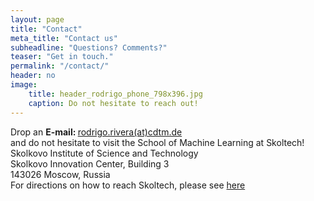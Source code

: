 ```yaml
---
layout: page
title: "Contact"
meta_title: "Contact us"
subheadline: "Questions? Comments?"
teaser: "Get in touch."
permalink: "/contact/"
header: no
image:
    title: header_rodrigo_phone_798x396.jpg
    caption: Do not hesitate to reach out!
---
```

Drop an <strong>E-mail: </strong>[rodrigo.rivera(at)cdtm.de][1]<br/> and do not hesitate to visit the School of Machine Learning at Skoltech! <br/>Skolkovo Institute of Science and Technology<br/>Skolkovo Innovation Center, Building 3<br/>143026 Moscow, Russia<br/>For directions on how to reach Skoltech, please see [here][2]

 [1]: mailto:rodrigo.rivera@cdtm.de?subject=Contact 
 [2]: http://www.skoltech.ru/en/about/contacts/
